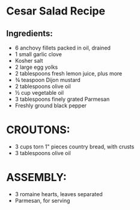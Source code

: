 # Cesar Salad Recipe
## Ingredients:
* 6 anchovy fillets packed in oil, drained 
* 1 small garlic clove 
* Kosher salt 
* 2 large egg yolks 
* 2 tablespoons fresh lemon juice, plus more 
* ¾ teaspoon Dijon mustard 
* 2 tablespoons olive oil 
* ½ cup vegetable oil 
* 3 tablespoons finely grated Parmesan 
* Freshly ground black pepper 
# CROUTONS: 
* 3 cups torn 1" pieces country bread, with crusts 
* 3 tablespoons olive oil 
# ASSEMBLY: 
* 3 romaine hearts, leaves separated 
* Parmesan, for serving
